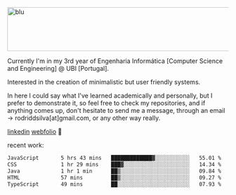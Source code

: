 
<img width="1415" height="100" alt="blu" src="https://github.com/rdsilva01/rdsilva01/assets/101207588/deb060e5-d035-4f09-b511-e3f50605b207">

Currently I'm in my 3rd year of Engenharia Informática [Computer Science and Engineering] @ UBI [Portugal].

Interested in the creation of minimalistic but user friendly systems.

In here I could say what I've learned academically and personally, but I prefer to demonstrate it, so feel free to check my repositories, and if anything comes up, don't hesitate to send me a message, through an email -> rodriddsilva[at]gmail.com, or any other way really.

[linkedin](https://www.linkedin.com/in/rodrigo-silva-455b291bb/)
[webfolio](https://rdsilva01.github.io/) 🏁

recent work:
<!--START_SECTION:waka-->

```txt
JavaScript       5 hrs 43 mins   █████████████▓░░░░░░░░░░░   55.01 %
CSS              1 hr 29 mins    ███▓░░░░░░░░░░░░░░░░░░░░░   14.34 %
Java             1 hr 1 min      ██▒░░░░░░░░░░░░░░░░░░░░░░   09.84 %
HTML             57 mins         ██▒░░░░░░░░░░░░░░░░░░░░░░   09.27 %
TypeScript       49 mins         ██░░░░░░░░░░░░░░░░░░░░░░░   07.93 %
```

<!--END_SECTION:waka-->

